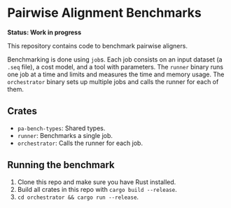 # Pairwise Alignment Benchmarks

**Status: Work in progress**

This repository contains code to benchmark pairwise aligners.

Benchmarking is done using `job`s. Each job consists on an input dataset (a
`.seq` file), a cost model, and a tool with parameters. The `runner` binary runs one
job at a time and limits and measures the time and memory usage. The
`orchestrator` binary sets up multiple jobs and calls the runner for each of them.

## Crates

- `pa-bench-types`: Shared types.
- `runner`: Benchmarks a single job.
- `orchestrator`: Calls the runner for each job.

## Running the benchmark

1. Clone this repo and make sure you have Rust installed.
2. Build all crates in this repo with `cargo build --release`.
3. `cd orchestrator && cargo run --release`.
